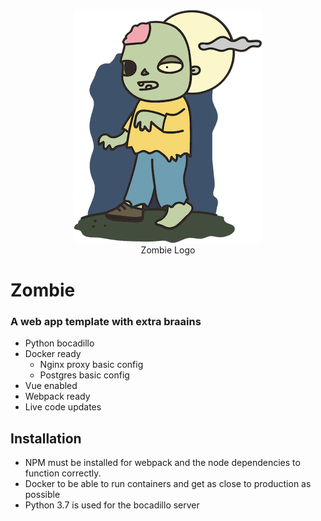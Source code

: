 <center><img src="app/static/img/zombie.png" ...></center>
<center>Zombie Logo</center>

# Zombie
### A web app template with extra braains
- Python bocadillo 
- Docker ready
  - Nginx proxy basic config
  - Postgres basic config
- Vue enabled
- Webpack ready 
- Live code updates

## Installation
- NPM must be installed for webpack and the node dependencies to function correctly.
- Docker to be able to run containers and get as close to production as possible
- Python 3.7 is used for the bocadillo server





